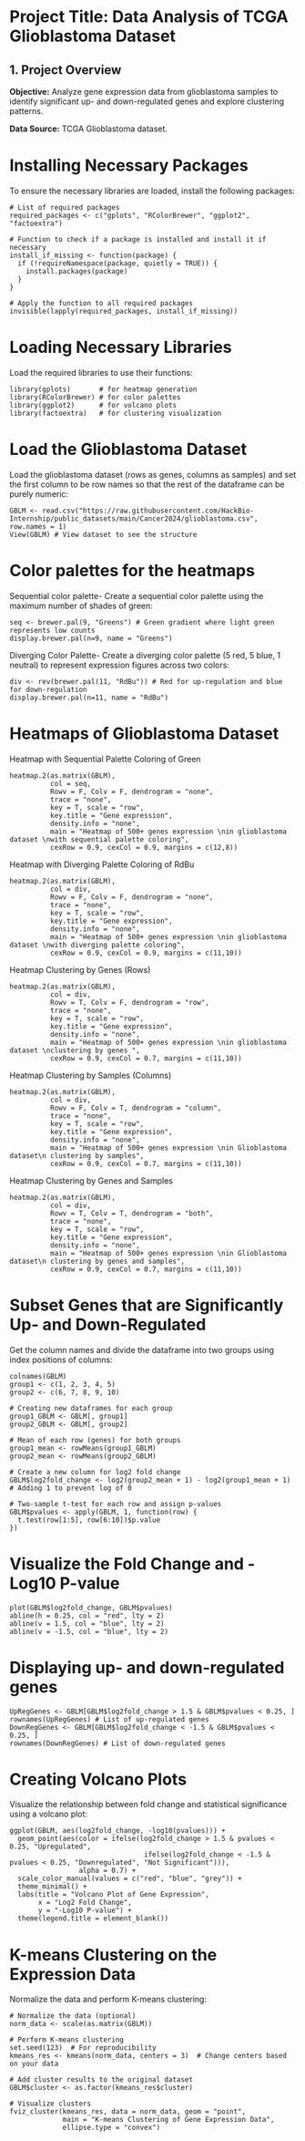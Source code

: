 # Project Title: Data Analysis of TCGA Glioblastoma Dataset

## 1. Project Overview

**Objective:** Analyze gene expression data from glioblastoma samples to identify significant up- and down-regulated genes and explore clustering patterns.

**Data Source:** TCGA Glioblastoma dataset.


# Installing Necessary Packages

To ensure the necessary libraries are loaded, install the following packages:

```
# List of required packages
required_packages <- c("gplots", "RColorBrewer", "ggplot2", "factoextra")

# Function to check if a package is installed and install it if necessary
install_if_missing <- function(package) {
  if (!requireNamespace(package, quietly = TRUE)) {
    install.packages(package)
  }
}

# Apply the function to all required packages
invisible(lapply(required_packages, install_if_missing))

 ```

# Loading Necessary Libraries
Load the required libraries to use their functions:
```
library(gplots)       # for heatmap generation
library(RColorBrewer) # for color palettes
library(ggplot2)      # for volcano plots
library(factoextra)   # for clustering visualization 
```
# Load the Glioblastoma Dataset
Load the glioblastoma dataset (rows as genes, columns as samples) and set the first column to be row names so that the rest of the dataframe can be purely numeric:
```
GBLM <- read.csv("https://raw.githubusercontent.com/HackBio-Internship/public_datasets/main/Cancer2024/glioblastoma.csv", row.names = 1) 
View(GBLM) # View dataset to see the structure
```
# Color palettes for the heatmaps
Sequential color palette- 
Create a sequential color palette using the maximum number of shades of green:
```
seq <- brewer.pal(9, "Greens") # Green gradient where light green represents low counts
display.brewer.pal(n=9, name = "Greens") 
```
Diverging Color Palette- 
Create a diverging color palette (5 red, 5 blue, 1 neutral) to represent expression figures across two colors:
```
div <- rev(brewer.pal(11, "RdBu")) # Red for up-regulation and blue for down-regulation
display.brewer.pal(n=11, name = "RdBu")
```
# Heatmaps of Glioblastoma Dataset
Heatmap with Sequential Palette Coloring of Green
```
heatmap.2(as.matrix(GBLM),
          col = seq,
          Rowv = F, Colv = F, dendrogram = "none",
          trace = "none",
          key = T, scale = "row",
          key.title = "Gene expression",
          density.info = "none",
          main = "Heatmap of 500+ genes expression \nin glioblastoma dataset \nwith sequential palette coloring",
          cexRow = 0.9, cexCol = 0.9, margins = c(12,8))
```
Heatmap with Diverging Palette Coloring of RdBu
```
heatmap.2(as.matrix(GBLM),
          col = div,
          Rowv = F, Colv = F, dendrogram = "none",
          trace = "none",
          key = T, scale = "row",
          key.title = "Gene expression",
          density.info = "none",
          main = "Heatmap of 500+ genes expression \nin glioblastoma dataset \nwith diverging palette coloring",
          cexRow = 0.9, cexCol = 0.9, margins = c(11,10))
```
Heatmap Clustering by Genes (Rows)
```
heatmap.2(as.matrix(GBLM),
          col = div,
          Rowv = T, Colv = F, dendrogram = "row",
          trace = "none",
          key = T, scale = "row",
          key.title = "Gene expression",
          density.info = "none",
          main = "Heatmap of 500+ genes expression \nin glioblastoma dataset \nclustering by genes ",
          cexRow = 0.9, cexCol = 0.7, margins = c(11,10))
```
Heatmap Clustering by Samples (Columns)
```
heatmap.2(as.matrix(GBLM),
          col = div,
          Rowv = F, Colv = T, dendrogram = "column",
          trace = "none",
          key = T, scale = "row",
          key.title = "Gene expression",
          density.info = "none",
          main = "Heatmap of 500+ genes expression \nin Glioblastoma dataset\n clustering by samples",
          cexRow = 0.9, cexCol = 0.7, margins = c(11,10))
```
Heatmap Clustering by Genes and Samples
```
heatmap.2(as.matrix(GBLM),
          col = div,
          Rowv = T, Colv = T, dendrogram = "both",
          trace = "none",
          key = T, scale = "row",
          key.title = "Gene expression",
          density.info = "none",
          main = "Heatmap of 500+ genes expression \nin Glioblastoma dataset\n clustering by genes and samples",
          cexRow = 0.9, cexCol = 0.7, margins = c(11,10))
```
# Subset Genes that are Significantly Up- and Down-Regulated
Get the column names and divide the dataframe into two groups using index positions of columns:
```
colnames(GBLM) 
group1 <- c(1, 2, 3, 4, 5)
group2 <- c(6, 7, 8, 9, 10)

# Creating new dataframes for each group
group1_GBLM <- GBLM[, group1]
group2_GBLM <- GBLM[, group2]

# Mean of each row (genes) for both groups
group1_mean <- rowMeans(group1_GBLM)  
group2_mean <- rowMeans(group2_GBLM) 

# Create a new column for log2 fold change
GBLM$log2fold_change <- log2(group2_mean + 1) - log2(group1_mean + 1) # Adding 1 to prevent log of 0

# Two-sample t-test for each row and assign p-values
GBLM$pvalues <- apply(GBLM, 1, function(row) {
  t.test(row[1:5], row[6:10])$p.value
})
```
# Visualize the Fold Change and -Log10 P-value
```
plot(GBLM$log2fold_change, GBLM$pvalues)
abline(h = 0.25, col = "red", lty = 2)
abline(v = 1.5, col = "blue", lty = 2)
abline(v = -1.5, col = "blue", lty = 2)
```

# Displaying up- and down-regulated genes 
```
UpRegGenes <- GBLM[GBLM$log2fold_change > 1.5 & GBLM$pvalues < 0.25, ]
rownames(UpRegGenes) # List of up-regulated genes
DownRegGenes <- GBLM[GBLM$log2fold_change < -1.5 & GBLM$pvalues < 0.25, ]
rownames(DownRegGenes) # List of down-regulated genes 
```
# Creating Volcano Plots
Visualize the relationship between fold change and statistical significance using a volcano plot:
```
ggplot(GBLM, aes(log2fold_change, -log10(pvalues))) +
  geom_point(aes(color = ifelse(log2fold_change > 1.5 & pvalues < 0.25, "Upregulated", 
                                 ifelse(log2fold_change < -1.5 & pvalues < 0.25, "Downregulated", "Not Significant"))),
                 alpha = 0.7) +
  scale_color_manual(values = c("red", "blue", "grey")) +
  theme_minimal() +
  labs(title = "Volcano Plot of Gene Expression",
       x = "Log2 Fold Change",
       y = "-Log10 P-value") +
  theme(legend.title = element_blank())
```
# K-means Clustering on the Expression Data
Normalize the data and perform K-means clustering:
```
# Normalize the data (optional)
norm_data <- scale(as.matrix(GBLM))

# Perform K-means clustering
set.seed(123)  # For reproducibility
kmeans_res <- kmeans(norm_data, centers = 3)  # Change centers based on your data

# Add cluster results to the original dataset
GBLM$cluster <- as.factor(kmeans_res$cluster)

# Visualize clusters
fviz_cluster(kmeans_res, data = norm_data, geom = "point",
             main = "K-means Clustering of Gene Expression Data",
             ellipse.type = "convex")
```


